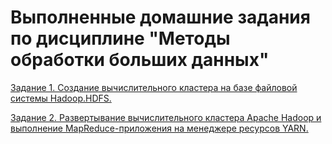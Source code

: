 # Выполненные домашние задания по дисциплине "Методы обработки больших данных"

 [Задание 1. Создание вычислительного кластера на базе файловой системы Hadoop.HDFS.](./HomeWork_1/)
 
 [Задание 2. Развертывание вычислительного кластера Apache Hadoop и выполнение MapReduce-приложения на менеджере ресурсов YARN.](./HomeWork_2/)

